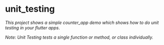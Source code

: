 # unit_testing
_This project shows a simple counter_app demo which shows how to do unit testing in your flutter apps_.

_Note: Unit Testing tests a single function or method, or class individually._



